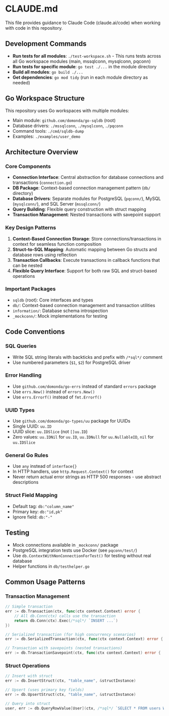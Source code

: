 # CLAUDE.md

This file provides guidance to Claude Code (claude.ai/code) when working with code in this repository.

## Development Commands

- **Run tests for all modules**: `./test-workspace.sh` - This runs tests across all Go workspace modules (main, mssqlconn, mysqlconn, pqconn)
- **Run tests for specific module**: `go test ./...` in the module directory
- **Build all modules**: `go build ./...` 
- **Get dependencies**: `go mod tidy` (run in each module directory as needed)

## Go Workspace Structure

This repository uses Go workspaces with multiple modules:
- Main module: `github.com/domonda/go-sqldb` (root)
- Database drivers: `./mssqlconn`, `./mysqlconn`, `./pqconn`
- Command tools: `./cmd/sqldb-dump`
- Examples: `./examples/user_demo`

## Architecture Overview

### Core Components

- **Connection Interface**: Central abstraction for database connections and transactions (`connection.go`)
- **DB Package**: Context-based connection management pattern (`db/` directory)
- **Database Drivers**: Separate modules for PostgreSQL (`pqconn/`), MySQL (`mysqlconn/`), and SQL Server (`mssqlconn/`)
- **Query Building**: Flexible query construction with struct mapping
- **Transaction Management**: Nested transactions with savepoint support

### Key Design Patterns

1. **Context-Based Connection Storage**: Store connections/transactions in context for seamless function composition
2. **Struct-to-SQL Mapping**: Automatic mapping between Go structs and database rows using reflection
3. **Transaction Callbacks**: Execute transactions in callback functions that can be nested
4. **Flexible Query Interface**: Support for both raw SQL and struct-based operations

### Important Packages

- `sqldb` (root): Core interfaces and types
- `db/`: Context-based connection management and transaction utilities
- `information/`: Database schema introspection
- `_mockconn/`: Mock implementations for testing

## Code Conventions

### SQL Queries
- Write SQL string literals with backticks and prefix with `/*sql*/` comment
- Use numbered parameters (`$1`, `$2`) for PostgreSQL driver

### Error Handling  
- Use `github.com/domonda/go-errs` instead of standard `errors` package
- Use `errs.New()` instead of `errors.New()`
- Use `errs.Errorf()` instead of `fmt.Errorf()`

### UUID Types
- Use `github.com/domonda/go-types/uu` package for UUIDs
- Single UUID: `uu.ID`
- UUID slice: `uu.IDSlice` (not `[]uu.ID`)
- Zero values: `uu.IDNil` for `uu.ID`, `uu.IDNull` for `uu.NullableID`, `nil` for `uu.IDSlice`

### General Go Rules
- Use `any` instead of `interface{}`
- In HTTP handlers, use `http.Request.Context()` for context
- Never return actual error strings as HTTP 500 responses - use abstract descriptions

### Struct Field Mapping
- Default tag: `db:"column_name"`
- Primary key: `db:"id,pk"`
- Ignore field: `db:"-"`

## Testing
- Mock connections available in `_mockconn/` package
- PostgreSQL integration tests use Docker (see `pqconn/test/`)
- Use `db.ContextWithNonConnectionForTest()` for testing without real database
- Helper functions in `db/testhelper.go`

## Common Usage Patterns

### Transaction Management
```go
// Simple transaction
err := db.Transaction(ctx, func(ctx context.Context) error {
    // All db.Conn(ctx) calls use the transaction
    return db.Conn(ctx).Exec(/*sql*/ `INSERT ...`)
})

// Serialized transaction (for high concurrency scenarios)
err := db.SerializedTransaction(ctx, func(ctx context.Context) error { ... })

// Transaction with savepoints (nested transactions)
err := db.TransactionSavepoint(ctx, func(ctx context.Context) error { ... })
```

### Struct Operations
```go
// Insert with struct
err := db.InsertStruct(ctx, "table_name", &structInstance)

// Upsert (uses primary key fields)
err := db.UpsertStruct(ctx, "table_name", &structInstance)

// Query into struct
user, err := db.QueryRowValue[User](ctx, /*sql*/ `SELECT * FROM users WHERE id = $1`, id)
```